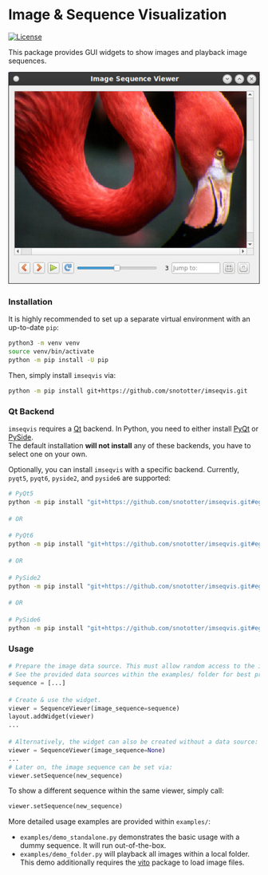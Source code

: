 # Image & Sequence Visualization
[![License](https://img.shields.io/badge/license-MIT-blue.svg)](https://github.com/snototter/imseqvis/blob/main/LICENSE?raw=true)

This package provides GUI widgets to show images and playback image sequences.

![Screenshot Sequence Viewer](https://github.com/snototter/imseqvis/blob/main/examples/screenshot.jpg?raw=true "SequenceViewer widget")

### Installation
It is highly recommended to set up a separate virtual environment with an up-to-date `pip`:
```bash
python3 -m venv venv
source venv/bin/activate
python -m pip install -U pip
```

Then, simply install `imseqvis` via:
```bash
python -m pip install git+https://github.com/snototter/imseqvis.git
```

### Qt Backend
`imseqvis` requires a [Qt](https://www.qt.io/) backend. In Python, you need to
either install [PyQt](https://www.riverbankcomputing.com/software/pyqt/download)
or [PySide](https://doc.qt.io/qtforpython-6/).  
The default installation **will not install** any of these backends, you have
to select one on your own.

Optionally, you can install `imseqvis` with a specific backend. Currently,
`pyqt5`, `pyqt6`, `pyside2`, and `pyside6` are supported:
```bash
# PyQt5
python -m pip install "git+https://github.com/snototter/imseqvis.git#egg=imseqvis[pyqt5]"

# OR

# PyQt6
python -m pip install "git+https://github.com/snototter/imseqvis.git#egg=imseqvis[pyqt6]"

# OR

# PySide2
python -m pip install "git+https://github.com/snototter/imseqvis.git#egg=imseqvis[pyside2]"

# OR

# PySide6
python -m pip install "git+https://github.com/snototter/imseqvis.git#egg=imseqvis[pyside6]"
```

### Usage

```python
# Prepare the image data source. This must allow random access to the images.
# See the provided data sources within the examples/ folder for best practices.
sequence = [...]

# Create & use the widget.
viewer = SequenceViewer(image_sequence=sequence)
layout.addWidget(viewer)
...

# Alternatively, the widget can also be created without a data source:
viewer = SequenceViewer(image_sequence=None)
...
# Later on, the image sequence can be set via:
viewer.setSequence(new_sequence)
```

To show a different sequence within the same viewer, simply call:
```python
viewer.setSequence(new_sequence)
```

More detailed usage examples are provided within `examples/`:
* `examples/demo_standalone.py` demonstrates the basic usage with a dummy
  sequence. It will run out-of-the-box.
* `examples/demo_folder.py` will playback all images within a local folder.
  This demo additionally requires the [vito](https://pypi.org/project/vito/)
  package to load image files.
